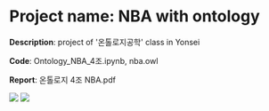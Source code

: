 # Project name: NBA with ontology
**Description**: project of '온톨로지공학' class in Yonsei

**Code**: Ontology_NBA_4조.ipynb, nba.owl

**Report**: 온톨로지 4조 NBA.pdf

<img src="https://img.shields.io/badge/MySQL-4479A1?style=for-the-badge&logo=Ontology&logoColor=white">
<img src="https://img.shields.io/badge/MySQL-4479A1?style=for-the-badge&logo=MySQL&logoColor=white">
